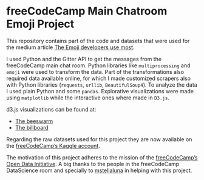 # freeCodeCamp Main Chatroom Emoji Project

This repository contains part of the code and datasets that were used for the medium article [The Emoji developers use most](https://medium.freecodecamp.org/and-the-most-popular-developer-emoji-is-d660a9687be7).

I used Python and the Gitter API to get the messages from the freeCodeCamp main chat room. Python libraries like `multiprocessing` and `emoji` were used to transform the data. Part of the transformations also required data available online, for which I made customized scrapers also with Python libraries (`requests`, `urllib`, `BeautifulSoup4`). To analyze the data I used plain Python and some `pandas`. Explorative visualizations were made using `matplotlib` while the interactive ones where made in `D3.js`.

d3.js visualizations can be found at:
* [The beeswarm](https://bl.ocks.org/evaristoc/d5531fb65c599370f777370e44f14242)
* [The billboard](http://bl.ocks.org/evaristoc/663eca9722c37bd7c0d254edfb0c9d00)

Regarding the raw datasets used for this project they are now available on the [freeCodeCamp’s Kaggle account](https://www.kaggle.com/free-code-camp/all-posts-public-main-chatroom).

The motivation of this project adheres to the mission of the [freeCodeCamp’s Open Data Initiative](https://github.com/freeCodeCamp/open-data). A big thanks to the people in the freeCodeCamp DataScience room and specially to [mstellaluna](https://github.com/mstellaluna) in helping with this project. 
